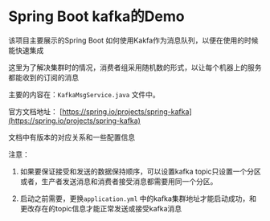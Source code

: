 # Spring Boot kafka的Demo

该项目主要展示的Spring Boot 如何使用Kakfa作为消息队列，以便在使用的时候能快速集成


这里为了解决集群时的情况，消费者组采用随机数的形式，以让每个机器上的服务都能收到的订阅的消息


主要的内容在：`KafkaMsgService.java` 文件中。

官方文档地址： [https://spring.io/projects/spring-kafka](https://spring.io/projects/spring-kafka)

文档中有版本的对应关系和一些配置信息


注意：

1. 如果要保证接受和发送的数据保持顺序，可以设置kafka topic只设置一个分区或者，生产者发送消息和消费者接受消息都需要用同一个分区。

2. 启动之前需要，更换`application.yml` 中的kafka集群地址才能启动成功，和更改存在的topic信息才能正常发送或接受kafka消息

